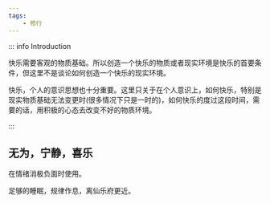 ```yaml
---
tags:
    - 修行
---
```


::: info Introduction

快乐需要客观的物质基础。所以创造一个快乐的物质或者现实环境是快乐的首要条件，但这里不是谈论如何创造一个快乐的现实环境。

快乐，个人的意识思想也十分重要。这里只关于在个人意识上，如何快乐，特别是现实物质基础无法变更时(很多情况下只是一时的)，如何快乐的度过这段时间，需要的话，用积极的心态去改变不好的物质环境。

:::

## 无为，宁静，喜乐



在情绪消极负面时使用。

足够的睡眠，规律作息，离仙乐府更近。
